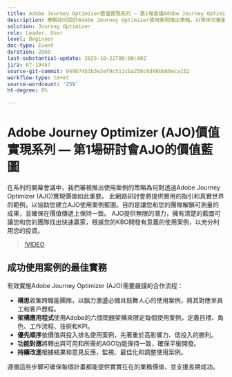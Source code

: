 ```yaml
---
title: Adobe Journey Optimizer價值實現系列 — 第1場會議Adobe Journey Optimizer的價值藍圖
description: 瞭解如何設計Adobe Journey Optimizer使用案例推出策略，以帶來可衡量的成果。 探索實用秘訣和真實世界的範例，以釋放商業價值。
solution: Journey Optimizer
role: Leader, User
level: Beginner
doc-type: Event
duration: 2860
last-substantial-update: 2025-10-22T00:00:00Z
jira: KT-19457
source-git-commit: 049b74b1b3e2ef9c511cba258c6d98bb60eca152
workflow-type: tm+mt
source-wordcount: '259'
ht-degree: 0%

---
```



# Adobe Journey Optimizer (AJO)價值實現系列 — 第1場研討會AJO的價值藍圖

在系列的開幕會議中，我們審視推出使用案例的策略為何對透過Adobe Journey Optimizer (AJO)實現價值如此重要。 此網路研討會將提供實用的指引和真實世界的範例，以協助您建立AJO使用案例藍圖。目的是讓您和您的團隊解鎖可測量的成果，並確保在價值傳遞上保持一致。 AJO提供無限的潛力，擁有清楚的藍圖可讓您和您的團隊找出快速贏家，根據您的KBO開發有意義的使用案例，以充分利用您的投資。

>[!VIDEO](https://video.tv.adobe.com/v/3476067/?learn=on&enablevpops)

## 成功使用案例的最佳實務

有效實施Adobe Journey Optimizer (AJO)需要嚴謹的合作流程：

* **構思**&#x200B;收集跨職能團隊，以腦力激盪必備且鼓舞人心的使用案例，將其對應至員工和客戶歷程。
* **架構應用程式**&#x200B;使用Adobe的六個問題架構來限定每個使用案例，定義目標、角色、工作流程、技術和KPI。
* **優先順序**&#x200B;依價值與投入排名使用案例，先著重於高影響力、低投入的勝利。
* **功能對應**&#x200B;將轉出與可用和所需的AGO功能保持一致，確保平衡開發。
* **持續改進**&#x200B;根據結果和意見反應，監視、最佳化和調整使用案例。

遵循這些步驟可確保每個計畫都能提供實實在在的業務價值，並支援長期成功。

